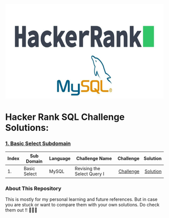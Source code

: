 
<p align="center"><img width="700" height="300" src="https://github.com/adarsh2104/journey-to-hackerank-SQL-gold-badge/blob/main/SQl-HR.jpg" href="https://www.hackerrank.com/adarsh_2104"></img></p>

# Hacker Rank SQL Challenge Solutions:
### [1. Basic Select Subdomain](https://github.com/adarsh2104/journey-to-hackerank-SQL-gold-badge/tree/main/1.%20Basic%20Select)
| Index | Sub Domain        | Language          | Challenge Name                          | Challenge      | Solution  | 
| ------| ----------------- | ----------------- |-------------------------                | ----------:    | ----------:|
| 1.    | Basic Select      | MySQL             | Revising the Select Query I             | [Challenge](https://www.hackerrank.com/challenges/revising-the-select-query)  | [Solution](https://github.com/adarsh2104/journey-to-hackerank-SQL-gold-badge/blob/main/1.%20Basic%20Select/1.%20Revising%20the%20Select%20Query%20I.sql)  |



### About This Repository
This is mostly for my personal learning and future references. But in case you are stuck or want to compare them with your own solutions. Do check them out !! :star2::star2::star2:
